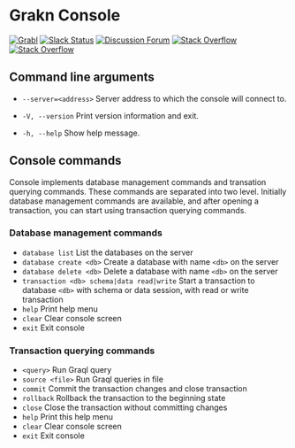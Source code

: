 # Grakn Console

[![Grabl](https://grabl.io/api/status/graknlabs/console/badge.svg)](https://grabl.io/graknlabs/console)
[![Slack Status](http://grakn-slackin.herokuapp.com/badge.svg)](https://grakn.ai/slack)
[![Discussion Forum](https://img.shields.io/discourse/https/discuss.grakn.ai/topics.svg)](https://discuss.grakn.ai)
[![Stack Overflow](https://img.shields.io/badge/stackoverflow-grakn-796de3.svg)](https://stackoverflow.com/questions/tagged/grakn)
[![Stack Overflow](https://img.shields.io/badge/stackoverflow-graql-3dce8c.svg)](https://stackoverflow.com/questions/tagged/graql)

## Command line arguments

- `--server=<address>`
    Server address to which the console will connect to.

- `-V, --version`
    Print version information and exit.

- `-h, --help`
    Show help message.

## Console commands

Console implements database management commands and transation querying commands. These commands are separated into two level. Initially database management commands are available, and after opening a transaction, you can start using transaction querying commands.

### Database management commands

- `database list`
    List the databases on the server
- `database create <db>`
    Create a database with name `<db>` on the server
- `database delete <db>`
    Delete a database with name `<db>` on the server
- `transaction <db> schema|data read|write`
    Start a transaction to database `<db>` with schema or data session, with read or write transaction
- `help`
    Print help menu
- `clear`
    Clear console screen
- `exit`
    Exit console

### Transaction querying commands

- `<query>`
    Run Graql query
- `source <file>`
    Run Graql queries in file
- `commit`
    Commit the transaction changes and close transaction
- `rollback`
    Rollback the transaction to the beginning state
- `close`
    Close the transaction without committing changes
- `help`
    Print this help menu
- `clear`
    Clear console screen
- `exit`
    Exit console
